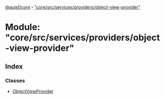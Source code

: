 [@aujsf/core](../README.md) › ["core/src/services/providers/object-view-provider"](_core_src_services_providers_object_view_provider_.md)

# Module: "core/src/services/providers/object-view-provider"

## Index

### Classes

* [ObjectViewProvider](../classes/_core_src_services_providers_object_view_provider_.objectviewprovider.md)
